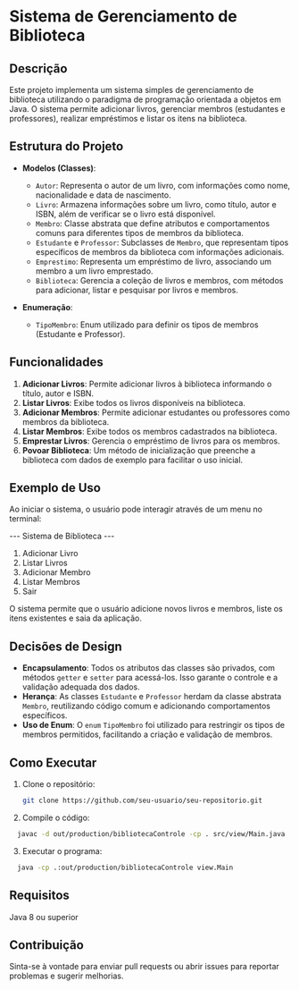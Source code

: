 # Sistema de Gerenciamento de Biblioteca

## Descrição

Este projeto implementa um sistema simples de gerenciamento de biblioteca utilizando o paradigma de programação orientada a objetos em Java. O sistema permite adicionar livros, gerenciar membros (estudantes e professores), realizar empréstimos e listar os itens na biblioteca.

## Estrutura do Projeto

- **Modelos (Classes)**:
    - `Autor`: Representa o autor de um livro, com informações como nome, nacionalidade e data de nascimento.
    - `Livro`: Armazena informações sobre um livro, como título, autor e ISBN, além de verificar se o livro está disponível.
    - `Membro`: Classe abstrata que define atributos e comportamentos comuns para diferentes tipos de membros da biblioteca.
    - `Estudante` e `Professor`: Subclasses de `Membro`, que representam tipos específicos de membros da biblioteca com informações adicionais.
    - `Emprestimo`: Representa um empréstimo de livro, associando um membro a um livro emprestado.
    - `Biblioteca`: Gerencia a coleção de livros e membros, com métodos para adicionar, listar e pesquisar por livros e membros.

- **Enumeração**:
    - `TipoMembro`: Enum utilizado para definir os tipos de membros (Estudante e Professor).

## Funcionalidades

1. **Adicionar Livros**: Permite adicionar livros à biblioteca informando o título, autor e ISBN.
2. **Listar Livros**: Exibe todos os livros disponíveis na biblioteca.
3. **Adicionar Membros**: Permite adicionar estudantes ou professores como membros da biblioteca.
4. **Listar Membros**: Exibe todos os membros cadastrados na biblioteca.
5. **Emprestar Livros**: Gerencia o empréstimo de livros para os membros.
6. **Povoar Biblioteca**: Um método de inicialização que preenche a biblioteca com dados de exemplo para facilitar o uso inicial.

## Exemplo de Uso

Ao iniciar o sistema, o usuário pode interagir através de um menu no terminal:

--- Sistema de Biblioteca ---

1. Adicionar Livro
2. Listar Livros
3. Adicionar Membro
4. Listar Membros
5. Sair

O sistema permite que o usuário adicione novos livros e membros, liste os itens existentes e saia da aplicação.

## Decisões de Design

- **Encapsulamento**: Todos os atributos das classes são privados, com métodos `getter` e `setter` para acessá-los. Isso garante o controle e a validação adequada dos dados.
- **Herança**: As classes `Estudante` e `Professor` herdam da classe abstrata `Membro`, reutilizando código comum e adicionando comportamentos específicos.
- **Uso de Enum**: O `enum` `TipoMembro` foi utilizado para restringir os tipos de membros permitidos, facilitando a criação e validação de membros.

## Como Executar

1. Clone o repositório:
   ```bash
   git clone https://github.com/seu-usuario/seu-repositorio.git
   ```
2. Compile o código:
```bash
  javac -d out/production/bibliotecaControle -cp . src/view/Main.java
```
3. Executar o programa:
```bash
  java -cp .:out/production/bibliotecaControle view.Main
``` 
## Requisitos
Java 8 ou superior

##  Contribuição
Sinta-se à vontade para enviar pull requests ou abrir issues para reportar problemas e sugerir melhorias.